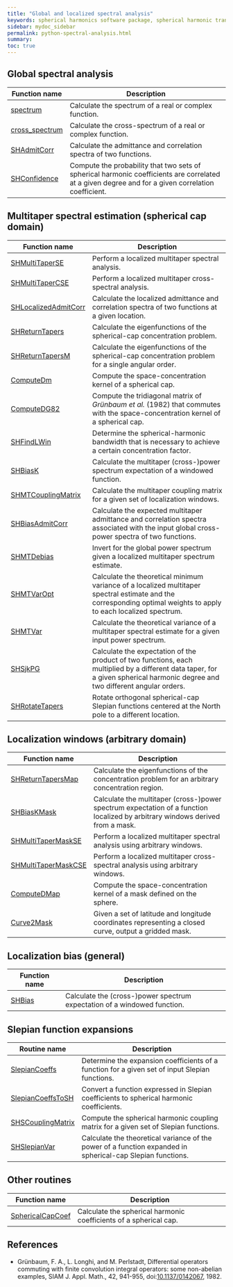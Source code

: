 ```yaml
---
title: "Global and localized spectral analysis"
keywords: spherical harmonics software package, spherical harmonic transform, legendre functions, multitaper spectral analysis, fortran, Python, gravity, magnetic field
sidebar: mydoc_sidebar
permalink: python-spectral-analysis.html
summary: 
toc: true
---
```


<style>
table:nth-of-type(n) {
    display:table;
    width:100%;
}
table:nth-of-type(n) th:nth-of-type(2) {
    width:75%;
}
</style>

## Global spectral analysis

| Function name | Description |
| ------------- | ----------- |
| [spectrum](spectrum.html) | Calculate the spectrum of a real or complex function. |
| [cross_spectrum](cross_spectrum.html) | Calculate the cross-spectrum of a real or complex function. |
| [SHAdmitCorr](pyshadmitcorr.html) | Calculate the admittance and correlation spectra of two functions. |
| [SHConfidence](pyshconfidence.html) | Compute the probability that two sets of spherical harmonic coefficients are correlated at a given degree and for a given correlation coefficient. |

## Multitaper spectral estimation (spherical cap domain)

| Function name | Description |
| ------------- | ----------- |
| [SHMultiTaperSE](pyshmultitaperse.html) | Perform a localized multitaper spectral analysis. |
| [SHMultiTaperCSE](pyshmultitapercse.html) | Perform a localized multitaper cross-spectral analysis. |
| [SHLocalizedAdmitCorr](pyshlocalizedadmitcorr.html) | Calculate the localized admittance and correlation spectra of two functions at a given location. |
| [SHReturnTapers](pyshreturntapers.html) | Calculate the eigenfunctions of the spherical-cap concentration problem. |
| [SHReturnTapersM](pyshreturntapersm.html) | Calculate the eigenfunctions of the spherical-cap concentration problem for a single angular order. |
| [ComputeDm](pycomputedm.html) | Compute the space-concentration kernel of a spherical cap. |
| [ComputeDG82](pycomputedg82.html) | Compute the tridiagonal matrix of *Gr&uuml;nbaum et al.* (1982) that commutes with the space-concentration kernel of a spherical cap. |
| [SHFindLWin](pyshfindlwin.html) | Determine the spherical-harmonic bandwidth that is necessary to achieve a certain concentration factor. |
| [SHBiasK](pyshbiask.html) | Calculate the multitaper (cross-)power spectrum expectation of a windowed function. |
| [SHMTCouplingMatrix](pyshmtcouplingmatrix.html) | Calculate the multitaper coupling matrix for a given set of localization windows. |
| [SHBiasAdmitCorr](pyshbiasadmitcorr.html) | Calculate the expected multitaper admittance and correlation spectra associated with the input global cross-power spectra of two functions. |
| [SHMTDebias](pyshmtdebias.html) | Invert for the global power spectrum given a localized multitaper spectrum estimate. |
| [SHMTVarOpt](pyshmtvaropt.html) | Calculate the theoretical minimum variance of a localized multitaper spectral estimate and the corresponding optimal weights to apply to each localized spectrum. |
| [SHMTVar](pyshmtvar.html) | Calculate the theoretical variance of a multitaper spectral estimate for a given input power spectrum. |
| [SHSjkPG](pyshsjkpg.html) | Calculate the expectation of the product of two functions, each multiplied by a different data taper, for a given spherical harmonic degree and two different angular orders. |
| [SHRotateTapers](pyshrotatetapers.html) | Rotate orthogonal spherical-cap Slepian functions centered at the North pole to a different location. |

## Localization windows (arbitrary domain)

| Function name | Description |
| ------------- | ----------- |
| [SHReturnTapersMap](pyshreturntapersmap.html) | Calculate the eigenfunctions of the concentration problem for an arbitrary concentration region. |
| [SHBiasKMask](pyshbiaskmask.html) | Calculate the multitaper (cross-)power spectrum expectation of a function localized by arbitrary windows derived from a mask. |
| [SHMultiTaperMaskSE](pyshmultitapermaskse.html) | Perform a localized multitaper spectral analysis using arbitrary windows. |
| [SHMultiTaperMaskCSE](pyshmultitapermaskcse.html) | Perform a localized multitaper cross-spectral analysis using arbitrary windows. |
| [ComputeDMap](pycomputedmap.html) | Compute the space-concentration kernel of a mask defined on the sphere. |
| [Curve2Mask](pycurve2mask.html) | Given a set of latitude and longitude coordinates representing a closed curve, output a gridded mask. |

## Localization bias (general)

| Function name | Description |
| ------------- | ----------- |
| [SHBias](pyshbias.html) | Calculate the (cross-)power spectrum expectation of a windowed function. |

## Slepian function expansions

| Routine name | Description |
| ------------ | ----------- |
| [SlepianCoeffs](pyslepiancoeffs.html) | Determine the expansion coefficients of a function for a given set of input Slepian functions. |
| [SlepianCoeffsToSH](pyslepiancoeffstosh.html) | Convert a function expressed in Slepian coefficients to spherical harmonic coefficients. |
| [SHSCouplingMatrix](pyshscouplingmatrix.html) | Compute the spherical harmonic coupling matrix for a given set of Slepian functions. |
| [SHSlepianVar](pyshslepianvar.html) | Calculate the theoretical variance of the power of a function expanded in spherical-cap Slepian functions. |

## Other routines

| Function name | Description |
| ------------- | ----------- |
| [SphericalCapCoef](pysphericalcapcoef.html) | Calculate the spherical harmonic coefficients of a spherical cap.|

## References

* Grünbaum, F. A., L. Longhi, and M. Perlstadt, Differential operators commuting with finite convolution integral operators: some non-abelian examples, SIAM J. Appl. Math., 42, 941-955, doi:[10.1137/0142067](https://doi.org/10.1137/0142067), 1982.

